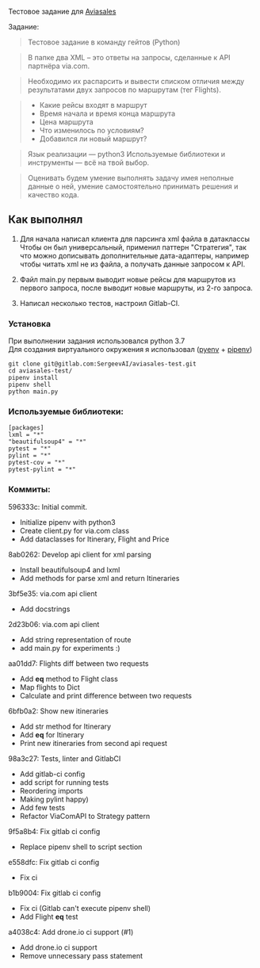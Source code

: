 Тестовое задание для [Aviasales](https://www.aviasales.ru/)

Задание:

> Тестовое задание в команду гейтов (Python)

> В папке два XML – это ответы на запросы, сделанные к API партнёра via.com.

>Необходимо их распарсить и вывести списком отличия между результатами двух запросов по маршрутам (тег Flights).

> * Какие рейсы входят в маршрут
> * Время начала и время конца маршрута
> * Цена маршрута
> * Что изменилось по условиям?
> * Добавился ли новый маршрут?

> Язык реализации — python3
> Используемые библиотеки и инструменты — всё на твой выбор.

> Оценивать будем умение выполнять задачу имея неполные данные о ней,
умение самостоятельно принимать решения и качество кода.


## Как выполнял
1. Для начала написал клиента для парсинга xml файла в датаклассы
Чтобы он был универсальный, применил паттерн "Стратегия",
так что можно дописывать дополнительные дата-адаптеры,
например чтобы читать xml не из файла, а получать данные запросом к API.

2. Файл main.py первым выводит новые рейсы для маршрутов из первого запроса, после выводит новые маршруты, из 2-го запроса.

3. Написал несколько тестов, настроил Gitlab-CI.


### Установка
При выполнении задания использовался python 3.7  
Для создания виртуального окружения я использовал ([pyenv](https://github.com/pyenv/pyenv) + [pipenv](https://github.com/pypa/pipenv))
```
git clone git@gitlab.com:SergeevAI/aviasales-test.git
cd aviasales-test/
pipenv install
pipenv shell
python main.py
```

### Используемые библиотеки:
```
[packages]
lxml = "*"
"beautifulsoup4" = "*"
pytest = "*"
pylint = "*"
pytest-cov = "*"
pytest-pylint = "*"
```

### Коммиты:

596333c: Initial commit.

 - Initialize pipenv with python3
 - Create client.py for via.com class
 - Add dataclasses for Itinerary, Flight and Price

8ab0262: Develop api client for xml parsing

 - Install beautifulsoup4 and lxml
 - Add methods for parse xml and return Itineraries

3bf5e35: via.com api client
 - Add docstrings

2d23b06: via.com api client
 - Add string representation of route
 - add main.py for experiments :)

aa01dd7: Flights diff between two requests
 - Add __eq__ method to Flight class
 - Map flights to Dict
 - Calculate and print difference between two requests
 
 6bfb0a2: Show new itineraries
 - Add str method for Itinerary
 - Add __eq__ for Itinerary
 - Print new itineraries from second api request

98a3c27: Tests, linter and GitlabCI
 - Add gitlab-ci config
 - add script for running tests
 - Reordering imports
 - Making pylint happy)
 - Add few tests
 - Refactor ViaComAPI to Strategy pattern

9f5a8b4: Fix gitlab ci config
 - Replace pipenv shell to script section

e558dfc: Fix gitlab ci config
 - Fix ci

b1b9004: Fix gitlab ci config
 - Fix ci (Gitlab can't execute pipenv shell)
 - Add Flight __eq__ test
 
 a4038c4: Add drone.io ci support (#1)
 - Add drone.io ci support
 - Remove unnecessary pass statement
